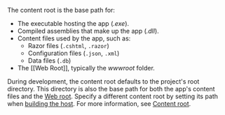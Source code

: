 
The content root is the base path for:

- The executable hosting the app (_.exe_).
- Compiled assemblies that make up the app (_.dll_).
- Content files used by the app, such as:
    - Razor files (`.cshtml`, `.razor`)
    - Configuration files (`.json`, `.xml`)
    - Data files (`.db`)
- The [[Web Root]], typically the _wwwroot_ folder.

During development, the content root defaults to the project's root directory. This directory is also the base path for both the app's content files and the [Web root](https://learn.microsoft.com/en-us/aspnet/core/fundamentals/?view=aspnetcore-7.0&tabs=windows#web-root). Specify a different content root by setting its path when [building the host](https://learn.microsoft.com/en-us/aspnet/core/fundamentals/?view=aspnetcore-7.0&tabs=windows#host). For more information, see [Content root](https://learn.microsoft.com/en-us/aspnet/core/fundamentals/host/generic-host?view=aspnetcore-7.0#contentroot).